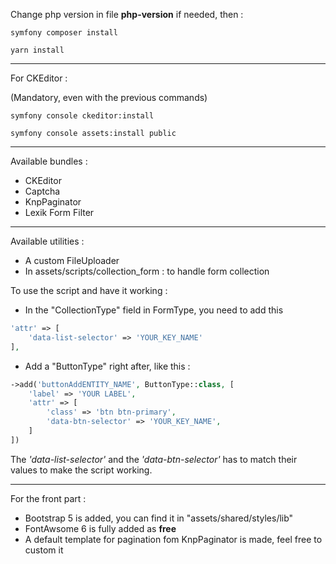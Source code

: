 
Change php version in file **php-version** if needed, then :

```
symfony composer install
```


```
yarn install
```

---

For CKEditor :

(Mandatory, even with the previous commands)

```
symfony console ckeditor:install
```

```
symfony console assets:install public
```

---

Available bundles  :
- CKEditor
- Captcha
- KnpPaginator
- Lexik Form Filter

---

Available utilities :
- A custom FileUploader
- In assets/scripts/collection_form : to handle form collection

To use the script and have it working :

- In the "CollectionType" field in FormType, you need to add this

```php
'attr' => [
    'data-list-selector' => 'YOUR_KEY_NAME'
],
```

- Add a "ButtonType" right after, like this :

```php
->add('buttonAddENTITY_NAME', ButtonType::class, [
    'label' => 'YOUR LABEL',
    'attr' => [
        'class' => 'btn btn-primary',
        'data-btn-selector' => 'YOUR_KEY_NAME',
    ]
])
```

The _'data-list-selector'_ and the _'data-btn-selector'_ has to match their values to make the script working.

---

For the front part :
- Bootstrap 5 is added, you can find it in "assets/shared/styles/lib"
- FontAwsome 6 is fully added as **free**
- A default template for pagination fom KnpPaginator is made, feel free to custom it
